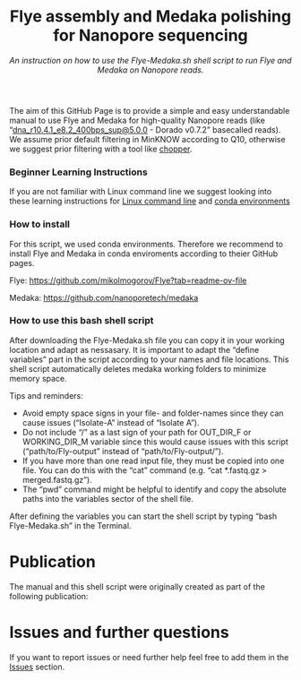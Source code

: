 <header>

<!--
  <<< Author notes: Course header >>>
  Include a 1280×640 image, course title in sentence case, and a concise description in emphasis.
  In your repository settings: enable template repository, add your 1280×640 social image, auto delete head branches.
  Add your open source license, GitHub uses MIT license.
-->

# Flye assembly and Medaka polishing for Nanopore sequencing

_An instruction on how to use the Flye-Medaka.sh shell script to run Flye and Medaka on Nanopore reads._ 

</header>

The aim of this GitHub Page is to provide a simple and easy understandable manual to use Flye and Medaka for high-quality Nanopore reads (like “dna_r10.4.1_e8.2_400bps_sup@5.0.0 - Dorado v0.7.2” basecalled reads). We assume prior default filtering in MinKNOW according to Q10, otherwise we suggest prior filtering with a tool like [chopper](https://github.com/wdecoster/chopper). 

### Beginner Learning Instructions

If you are not familiar with Linux command line we suggest looking into these learning instructions for [Linux command line](https://swcarpentry.github.io/shell-novice/index.html) and [conda environments](https://astrobiomike.github.io/unix/conda-intro)

### How to install

For this script, we used conda environments. Therefore we recommend to install Flye and Medaka in conda enviroments according to theier GitHub pages. 

Flye:
https://github.com/mikolmogorov/Flye?tab=readme-ov-file

Medaka:
https://github.com/nanoporetech/medaka

### How to use this bash shell script

After downloading the Flye-Medaka.sh file you can copy it in your working location and adapt as nessasary. It is important to adapt the “define variables” part in the script according to your names and file locations. This shell script automatically deletes medaka working folders to minimize memory space. 

Tips and reminders:

- Avoid empty space signs in your file- and folder-names since they can cause issues (“Isolate-A” instead of “Isolate A”).
- Do not include “/” as a last sign of your path for OUT_DIR_F or WORKING_DIR_M variable since this would cause issues with this script (“path/to/Fly-output” instead of “path/to/Fly-output/”). 
- If you have more than one read input file, they must be copied into one file. You can do this with the “cat” command (e.g. “cat *.fastq.gz > merged.fastq.gz”).
- The “pwd” command might be helpful to identify and copy the absolute paths into the variables sector of the shell file.

After defining the variables you can start the shell script by typing “bash Flye-Medaka.sh” in the Terminal.

# Publication
The manual and this shell script were originally created as part of the following publication:

# Issues and further questions

If you want to report issues or need further help feel free to add them in the [Issues](https://github.com/swmedhyg/flye-medaka_shell-script/issues) section.


